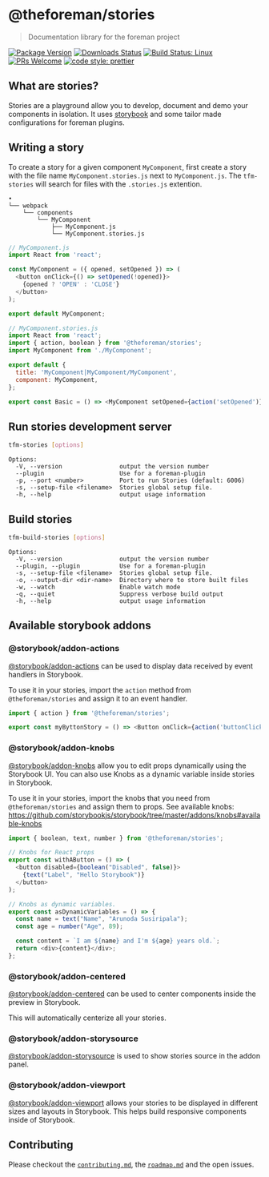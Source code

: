 # @theforeman/stories

> Documentation library for the foreman project

[![Package Version](https://img.shields.io/npm/v/@theforeman/stories.svg?style=flat-square)](https://www.npmjs.com/package/@theforeman/stories)
[![Downloads Status](https://img.shields.io/npm/dm/@theforeman/stories.svg?style=flat-square)](https://npm-stat.com/charts.html?package=@theforeman/stories&from=2016-04-01)
[![Build Status: Linux](https://img.shields.io/travis/theforeman/foreman-js/master.svg?style=flat-square)](https://travis-ci.org/theforeman/foreman-js)
[![PRs Welcome](https://img.shields.io/badge/PRs-welcome-brightgreen.svg?style=flat-square)](http://makeapullrequest.com)
[![code style: prettier](https://img.shields.io/badge/code_style-prettier-ff69b4.svg?style=flat-square)](https://github.com/prettier/prettier)

## What are stories?

Stories are a playground allow you to develop, document and demo your components in isolation.
It uses [storybook](https://storybook.js.org/) and some tailor made configurations for foreman plugins.

## Writing a story

To create a story for a given component `MyComponent`, first create a story with the file name `MyComponent.stories.js` next to `MyComponent.js`.
The `tfm-stories` will search for files with the `.stories.js` extention.

```
•
└── webpack
    └── components
        └── MyComponent
            ├── MyComponent.js
            └── MyComponent.stories.js
```

```js
// MyComponent.js
import React from 'react';

const MyComponent = ({ opened, setOpened }) => (
  <button onClick={() => setOpened(!opened)}>
    {opened ? 'OPEN' : 'CLOSE'}
  </button>
);

export default MyComponent;

// MyComponent.stories.js
import React from 'react';
import { action, boolean } from '@theforeman/stories';
import MyComponent from './MyComponent';

export default {
  title: 'MyComponent|MyComponent/MyComponent',
  component: MyComponent,
};

export const Basic = () => <MyComponent setOpened={action('setOpened')} opened={boolean('opened')} />;

```

## Run stories development server

```bash
tfm-stories [options]
```

```
Options:
  -V, --version                output the version number
  --plugin                     Use for a foreman-plugin
  -p, --port <number>          Port to run Stories (default: 6006)
  -s, --setup-file <filename>  Stories global setup file.
  -h, --help                   output usage information
```

## Build stories

```bash
tfm-build-stories [options]
```

```
Options:
  -V, --version                output the version number
  --plugin, --plugin           Use for a foreman-plugin
  -s, --setup-file <filename>  Stories global setup file.
  -o, --output-dir <dir-name>  Directory where to store built files
  -w, --watch                  Enable watch mode
  -q, --quiet                  Suppress verbose build output
  -h, --help                   output usage information
```

## Available storybook addons

### @storybook/addon-actions

[@storybook/addon-actions](https://github.com/storybookjs/storybook/tree/HEAD/addons/actions) can be used to display data received by event handlers in Storybook.

To use it in your stories, import the `action` method from `@theforeman/stories` and assign it to an event handler.

```js
import { action } from '@theforeman/stories';

export const myByttonStory = () => <Button onClick={action('buttonClicked')}>Click Here</Button>;
```

### @storybook/addon-knobs

[@storybook/addon-knobs](https://github.com/storybookjs/storybook/tree/master/addons/knobs) allow you to edit props dynamically using the Storybook UI. You can also use Knobs as a dynamic variable inside stories in Storybook.

To use it in your stories, import the knobs that you need from `@theforeman/stories` and assign them to props.
See available knobs: https://github.com/storybookjs/storybook/tree/master/addons/knobs#available-knobs

```js
import { boolean, text, number } from '@theforeman/stories';

// Knobs for React props
export const withAButton = () => (
  <button disabled={boolean("Disabled", false)}>
    {text("Label", "Hello Storybook")}
  </button>
);

// Knobs as dynamic variables.
export const asDynamicVariables = () => {
  const name = text("Name", "Arunoda Susiripala");
  const age = number("Age", 89);

  const content = `I am ${name} and I'm ${age} years old.`;
  return <div>{content}</div>;
};
```

### @storybook/addon-centered

[@storybook/addon-centered](https://github.com/storybookjs/storybook/tree/master/addons/centered) can be used to center components inside the preview in Storybook.

This will automatically centerize all your stories.

### @storybook/addon-storysource

[@storybook/addon-storysource](https://github.com/storybookjs/storybook/tree/master/addons/storysource) is used to show stories source in the addon panel.

### @storybook/addon-viewport

[@storybook/addon-viewport](https://github.com/storybookjs/storybook/tree/master/addons/viewport) allows your stories to be displayed in different sizes and layouts in Storybook. This helps build responsive components inside of Storybook.


## Contributing

Please checkout the [`contributing.md`](../../contributing.md), the [`roadmap.md`](../../roadmap.md) and the open issues.

